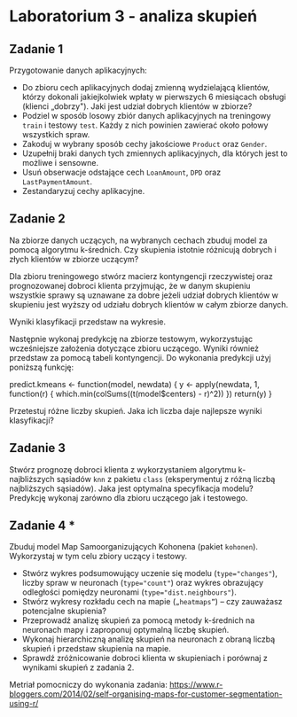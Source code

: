 
# Laboratorium 3 - analiza skupień

## Zadanie 1

Przygotowanie danych aplikacyjnych:

* Do zbioru cech aplikacyjnych dodaj zmienną wydzielającą klientów, którzy dokonali jakiejkolwiek wpłaty w pierwszych 6 miesiącach obsługi (klienci „dobrzy"). Jaki jest udział dobrych klientów w zbiorze?
* Podziel w sposób losowy zbiór danych aplikacyjnych na treningowy `train` i testowy `test`. Każdy z nich powinien zawierać około połowy wszystkich spraw. 
* Zakoduj w wybrany sposób cechy jakościowe `Product` oraz `Gender`. 
* Uzupełnij braki danych tych zmiennych aplikacyjnych, dla których jest to możliwe i sensowne.
* Usuń obserwacje odstające cech `LoanAmount`, `DPD` oraz `LastPaymentAmount`. 
* Zestandaryzuj cechy aplikacyjne. 


## Zadanie 2

Na zbiorze danych uczących, na wybranych cechach zbuduj model za pomocą algorytmu k-średnich. Czy skupienia istotnie różnicują dobrych i złych klientów w zbiorze uczącym?

Dla zbioru treningowego stwórz macierz kontyngencji rzeczywistej oraz prognozowanej dobroci klienta przyjmując, że w danym skupieniu wszystkie sprawy są uznawane za dobre jeżeli udział dobrych klientów w skupieniu jest wyższy od udziału dobrych klientów w całym zbiorze danych.

Wyniki klasyfikacji przedstaw na wykresie.

Następnie wykonaj predykcję na zbiorze testowym, wykorzystując wcześniejsze założenia dotyczące zbioru uczącego. Wyniki również przedstaw za pomocą tabeli kontyngencji. Do wykonania predykcji użyj poniższą funkcję:

predict.kmeans <- function(model, newdata) {
  y <- apply(newdata, 1, function(r) {
    which.min(colSums((t(model$centers) - r)^2))
  })
  return(y)
}

Przetestuj różne liczby skupień. Jaka ich liczba daje najlepsze wyniki klasyfikacji?


## Zadanie 3

Stwórz prognozę dobroci klienta z wykorzystaniem algorytmu k-najbliższych sąsiadów `knn` z pakietu `class` (eksperymentuj z różną liczbą najbliższych sąsiadów). Jaka jest optymalna specyfikacja modelu? Predykcję wykonaj zarówno dla zbioru uczącego jak i testowego.

## Zadanie 4 \*

Zbuduj model Map Samoorganizujących Kohonena (pakiet `kohonen`). Wykorzystaj w tym celu zbiory uczący i testowy.

* Stwórz wykres podsumowujący uczenie się modelu (`type="changes"`), liczby spraw w neuronach (`type="count"`) oraz wykres obrazujący odległości pomiędzy neuronami (`type="dist.neighbours"`).
*	Stwórz wykresy rozkładu cech na mapie (`„heatmaps”`) – czy zauważasz potencjalne skupienia?
*	Przeprowadź analizę skupień za pomocą metody k-średnich na neuronach mapy i zaproponuj optymalną liczbę skupień.
*	Wykonaj hierarchiczną analizę skupień na neuronach z obraną liczbą skupień i przedstaw skupienia na mapie. 
*	Sprawdź zróżnicowanie dobroci klienta w skupieniach i porównaj z wynikami skupień z zadania 2.

Metriał pomocniczy do wykonania zadania: https://www.r-bloggers.com/2014/02/self-organising-maps-for-customer-segmentation-using-r/

